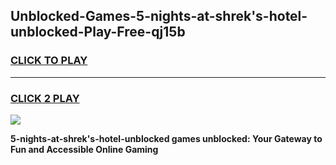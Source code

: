 
## Unblocked-Games-5-nights-at-shrek's-hotel-unblocked-Play-Free-qj15b
<h3>
<a href="https://premium76.site?title=5-nights-at-shrek's-hotel-unblocked&ref=23A">CLICK TO PLAY</a></h3>
<hr>

<h3>
<a href="https://premium76.site?title=5-nights-at-shrek's-hotel-unblocked&ref=23A">CLICK 2 PLAY</a>
  
</h3>

<a href="https://premium76.site?title=5-nights-at-shrek's-hotel-unblocked&ref=23A"><img src="https://clearcache.store/games.png"></a>


**5-nights-at-shrek's-hotel-unblocked games unblocked: Your Gateway to Fun and Accessible Online Gaming**
